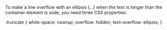 To make a line overflow with an ellipsis (…) when the text is longer than the container element is wide, you need three CSS properties:
<!-- Khi chữ tràn sẽ có dấu (...) nếu dài quá width của vùng chứa -->
.truncate {
  white-space: nowrap;
  overflow: hidden;
  text-overflow: ellipsis;
}